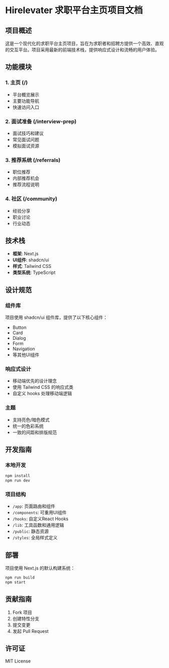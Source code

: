 # Hirelevater 求职平台主页项目文档

## 项目概述
这是一个现代化的求职平台主页项目，旨在为求职者和招聘方提供一个高效、直观的交互平台。项目采用最新的前端技术栈，提供响应式设计和流畅的用户体验。

## 功能模块

### 1. 主页 (/)
- 平台概览展示
- 主要功能导航
- 快速访问入口

### 2. 面试准备 (/interview-prep)
- 面试技巧和建议
- 常见面试问题
- 模拟面试资源

### 3. 推荐系统 (/referrals)
- 职位推荐
- 内部推荐机会
- 推荐流程说明

### 4. 社区 (/community)
- 经验分享
- 职业讨论
- 行业动态

## 技术栈

- **框架**: Next.js
- **UI组件**: shadcn/ui
- **样式**: Tailwind CSS
- **类型系统**: TypeScript

## 设计规范

### 组件库
项目使用 shadcn/ui 组件库，提供了以下核心组件：
- Button
- Card
- Dialog
- Form
- Navigation
- 等其他UI组件

### 响应式设计
- 移动端优先的设计理念
- 使用 Tailwind CSS 的响应式类
- 自定义 hooks 处理移动端逻辑

### 主题
- 支持亮色/暗色模式
- 统一的色彩系统
- 一致的间距和排版规范

## 开发指南

### 本地开发
```bash
npm install
npm run dev
```

### 项目结构
- `/app`: 页面路由和组件
- `/components`: 可重用UI组件
- `/hooks`: 自定义React Hooks
- `/lib`: 工具函数和通用逻辑
- `/public`: 静态资源
- `/styles`: 全局样式定义

## 部署
项目使用 Next.js 的默认构建系统：
```bash
npm run build
npm start
```

## 贡献指南
1. Fork 项目
2. 创建特性分支
3. 提交变更
4. 发起 Pull Request

## 许可证
MIT License